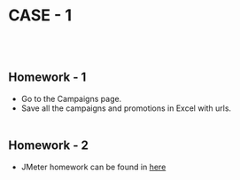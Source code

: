 # CASE - 1 
</br></br>
## Homework - 1

* Go to the Campaigns page.
* Save all the campaigns and promotions in Excel with urls.
</br></br>
## Homework - 2

* JMeter homework can be found in [here](https://github.com/ozgunbos/n11Cases/tree/main/JMeter)

